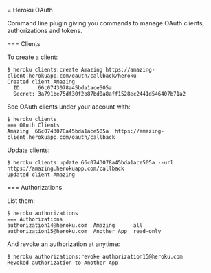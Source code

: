 = Heroku OAuth

Command line plugin giving you commands to manage OAuth clients, authorizations and tokens.


=== Clients

To create a client:

```
$ heroku clients:create Amazing https://amazing-client.herokuapp.com/oauth/callback/heroku
Created client Amazing
  ID:     66c0743078a45bda1ace505a
  Secret: 3a791be75df30f2b87bd0a8aff1528ec2441d546407b71a2
```

See OAuth clients under your account with:

```
$ heroku clients
=== OAuth Clients
Amazing  66c0743078a45bda1ace505a  https://amazing-client.herokuapp.com/oauth/callback
```

Update clients:

```
$ heroku clients:update 66c0743078a45bda1ace505a --url https://amazing.herokuapp.com/callback
Updated client Amazing
```


=== Authorizations

List them:

```
$ heroku authorizations
=== Authorizations
authorization14@heroku.com  Amazing      all
authorization15@heroku.com  Another App  read-only
```

And revoke an authorization at anytime:

```
$ heroku authorizations:revoke authorization15@heroku.com
Revoked authorization to Another App
```

